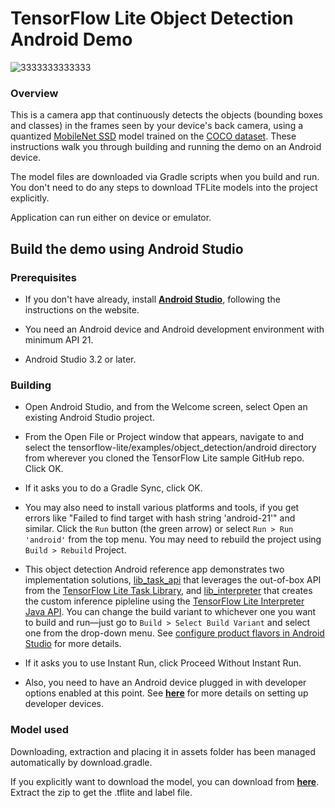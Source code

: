 # TensorFlow Lite Object Detection Android Demo


![3333333333333](https://user-images.githubusercontent.com/57190914/121053497-1c76d780-c7c4-11eb-9c5c-7448eaf7fae3.gif)



### Overview

This is a camera app that continuously detects the objects (bounding boxes and
classes) in the frames seen by your device's back camera, using a quantized
[MobileNet SSD](https://github.com/tensorflow/models/tree/master/research/object_detection)
model trained on the [COCO dataset](http://cocodataset.org/). These instructions
walk you through building and running the demo on an Android device.

The model files are downloaded via Gradle scripts when you build and run. You
don't need to do any steps to download TFLite models into the project
explicitly.

Application can run either on device or emulator.

<!-- TODO(b/124116863): Add app screenshot. -->

## Build the demo using Android Studio

### Prerequisites

*   If you don't have already, install
    **[Android Studio](https://developer.android.com/studio/index.html)**,
    following the instructions on the website.

*   You need an Android device and Android development environment with minimum
    API 21.

*   Android Studio 3.2 or later.

### Building

*   Open Android Studio, and from the Welcome screen, select Open an existing
    Android Studio project.

*   From the Open File or Project window that appears, navigate to and select
    the tensorflow-lite/examples/object_detection/android directory from
    wherever you cloned the TensorFlow Lite sample GitHub repo. Click OK.

*   If it asks you to do a Gradle Sync, click OK.

*   You may also need to install various platforms and tools, if you get errors
    like "Failed to find target with hash string 'android-21'" and similar.
    Click the `Run` button (the green arrow) or select `Run > Run 'android'`
    from the top menu. You may need to rebuild the project using `Build >
    Rebuild` Project.

*   This object detection Android reference app demonstrates two implementation
    solutions,
    [lib_task_api](https://github.com/tensorflow/examples/tree/master/lite/examples/nl_classification/android/lib_task_api)
    that leverages the out-of-box API from the
    [TensorFlow Lite Task Library](https://www.tensorflow.org/lite/inference_with_metadata/task_library/object_detector),
    and
    [lib_interpreter](https://github.com/tensorflow/examples/tree/master/lite/examples/text_classification/android/lib_interpreter)
    that creates the custom inference pipleline using the
    [TensorFlow Lite Interpreter Java API](https://www.tensorflow.org/lite/guide/inference#load_and_run_a_model_in_java).
    You can change the build variant to whichever one you want to build and
    run—just go to `Build > Select Build Variant` and select one from the
    drop-down menu. See
    [configure product flavors in Android Studio](https://developer.android.com/studio/build/build-variants#product-flavors)
    for more details.

*   If it asks you to use Instant Run, click Proceed Without Instant Run.

*   Also, you need to have an Android device plugged in with developer options
    enabled at this point. See
    **[here](https://developer.android.com/studio/run/device)** for more details
    on setting up developer devices.

### Model used
Downloading, extraction and placing it in assets folder has been managed automatically by download.gradle.

If you explicitly want to download the model, you can download from **[here](http://storage.googleapis.com/download.tensorflow.org/models/tflite/coco_ssd_mobilenet_v1_1.0_quant_2018_06_29.zip)**. Extract the zip to get the .tflite and label file.





